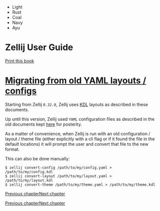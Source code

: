 - Light
- Rust
- Coal
- Navy
- Ayu

# Zellij User Guide

[Print this book](print.html "Print this book")

# [Migrating from old YAML layouts / configs](migrating-yaml-config.html\#migrating-from-old-yaml-layouts--configs)

Starting from Zellij `0.32.0`, Zellij uses [KDL](https://kdl.dev) layouts as described in these documents.

Up until this version, Zellij used `YAML` configuration files as described in the old documents kept [here](../old-documentation.html) for posterity.

As a matter of convenience, when Zellij is run with an old configuration / layout / theme file (either explicitly with a cli flag or if it found the file in the default locations) it will prompt the user and convert that file to the new format.

This can also be done manually:

```
$ zellij convert-config /path/to/my/config.yaml > /path/to/my/config.kdl
$ zellij convert-layout /path/to/my/layout.yaml > /path/to/my/layout.kdl
$ zellij convert-theme /path/to/my/theme.yaml > /path/to/my/theme.kdl

```

[Previous chapter](command-line-options.html "Previous chapter")[Next chapter](controlling-zellij-through-cli.html "Next chapter")

[Previous chapter](command-line-options.html "Previous chapter")[Next chapter](controlling-zellij-through-cli.html "Next chapter")

